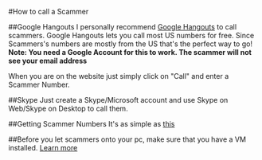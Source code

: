 #How to call a Scammer

##Google Hangouts
I personally recommend [Google Hangouts](https://hangouts.google.com) to call scammers. Google Hangouts lets you call most US numbers for free. Since Scammers's numbers
are mostly from the US that's the perfect way to go!
**Note: You need a Google Account for this to work. The scammer will not see your email address**

When you are on the website just simply click on "Call" and enter a Scammer Number.

##Skype
Just create a Skype/Microsoft account and use Skype on Web/Skype on Desktop to call them.

##Getting Scammer Numbers
It's as simple as [this](http://pastebin.com/qCXtaSYL)

##Before you let scammers onto your pc, make sure that you have a VM installed. [Learn more](https://github.com/My2ndAngelic/Scammer-GO/blob/master/setting-up-a-vm.md)
